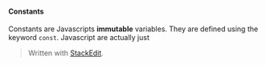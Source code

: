 
#### Constants
Constants are Javascripts **immutable** variables. They are defined using the keyword `const`.  Javascript are actually just 


> Written with [StackEdit](https://stackedit.io/).
<!--stackedit_data:
eyJoaXN0b3J5IjpbLTEzNzg5OTI5N119
-->